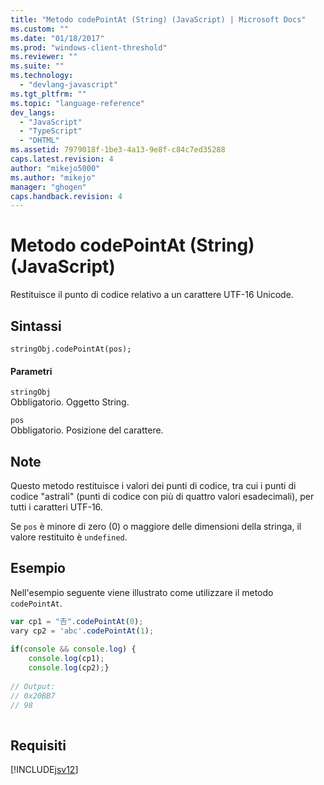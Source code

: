 ```yaml
---
title: "Metodo codePointAt (String) (JavaScript) | Microsoft Docs"
ms.custom: ""
ms.date: "01/18/2017"
ms.prod: "windows-client-threshold"
ms.reviewer: ""
ms.suite: ""
ms.technology: 
  - "devlang-javascript"
ms.tgt_pltfrm: ""
ms.topic: "language-reference"
dev_langs: 
  - "JavaScript"
  - "TypeScript"
  - "DHTML"
ms.assetid: 7979018f-1be3-4a13-9e8f-c84c7ed35288
caps.latest.revision: 4
author: "mikejo5000"
ms.author: "mikejo"
manager: "ghogen"
caps.handback.revision: 4
---
```

# Metodo codePointAt (String) (JavaScript)
Restituisce il punto di codice relativo a un carattere UTF\-16 Unicode.  
  
## Sintassi  
  
```  
stringObj.codePointAt(pos);  
```  
  
#### Parametri  
 `stringObj`  
 Obbligatorio.  Oggetto String.  
  
 `pos`  
 Obbligatorio.  Posizione del carattere.  
  
## Note  
 Questo metodo restituisce i valori dei punti di codice, tra cui i punti di codice "astrali" \(punti di codice con più di quattro valori esadecimali\), per tutti i caratteri UTF\-16.  
  
 Se `pos` è minore di zero \(0\) o maggiore delle dimensioni della stringa, il valore restituito è `undefined`.  
  
## Esempio  
 Nell'esempio seguente viene illustrato come utilizzare il metodo `codePointAt`.  
  
```javascript  
var cp1 = "𠮷".codePointAt(0);  
vary cp2 = 'abc'.codePointAt(1);  
  
if(console && console.log) {  
    console.log(cp1);  
    console.log(cp2);}  
  
// Output:  
// 0x20BB7  
// 98  
  
```  
  
## Requisiti  
 [!INCLUDE[jsv12](../../javascript/reference/includes/jsv12-md.md)]